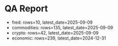 # QA Report

- fred: rows=10, latest_date=2025-09-09
- commodities: rows=135, latest_date=2025-09-09
- crypto: rows=42, latest_date=2025-09-09
- economic: rows=239, latest_date=2024-12-31